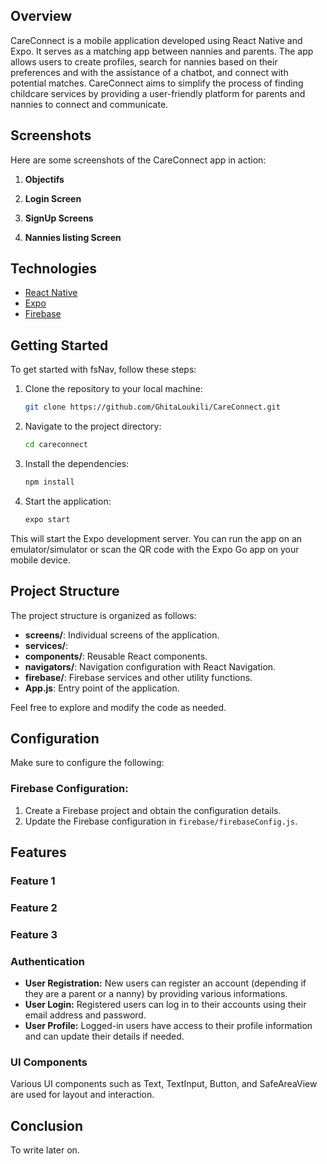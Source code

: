 ## Overview

CareConnect is a mobile application developed using React Native and Expo. It serves as a matching app between nannies and parents. The app allows users to create profiles, search for nannies based on their preferences and with the assistance of a chatbot, and connect with potential matches. CareConnect aims to simplify the process of finding childcare services by providing a user-friendly platform for parents and nannies to connect and communicate.

## Screenshots

Here are some screenshots of the CareConnect app in action:

1. **Objectifs**

2. **Login Screen**

3. **SignUp Screens**

4. **Nannies listing Screen**


## Technologies

- [React Native](https://reactnative.dev/)
- [Expo](https://expo.dev/)
- [Firebase](https://firebase.google.com/)

## Getting Started

To get started with fsNav, follow these steps:

1. Clone the repository to your local machine:

   ```bash
   git clone https://github.com/GhitaLoukili/CareConnect.git
   ```
1. Navigate to the project directory:

   ```bash
   cd careconnect
   ```
1. Install the dependencies:

   ```bash
   npm install
   ```
1. Start the application:
   ```bash
   expo start

This will start the Expo development server. You can run the app on an emulator/simulator or scan the QR code with the Expo Go app on your mobile device.
## Project Structure
The project structure is organized as follows:

- **screens/**: Individual screens of the application.
- **services/**:
- **components/**: Reusable React components.
- **navigators/**: Navigation configuration with React Navigation.
- **firebase/**: Firebase services and other utility functions.
- **App.js**: Entry point of the application.

Feel free to explore and modify the code as needed.


## Configuration

Make sure to configure the following:

### Firebase Configuration:

1. Create a Firebase project and obtain the configuration details.
2. Update the Firebase configuration in `firebase/firebaseConfig.js`.


## Features

### Feature 1


### Feature 2


### Feature 3



### Authentication

- **User Registration:** New users can register an account (depending if they are a parent or a nanny) by providing various informations.
- **User Login:** Registered users can log in to their accounts using their email address and password.
- **User Profile:** Logged-in users have access to their profile information and can update their details if needed.

### UI Components

Various UI components such as Text, TextInput, Button, and SafeAreaView are used for layout and interaction.


## Conclusion

To write later on.